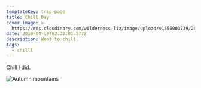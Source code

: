 ```yaml
---
templateKey: trip-page
title: Chill Day
cover_image: >-
  https://res.cloudinary.com/wilderness-liz/image/upload/v1556003739/26868709_166156560680031_363773104222109696_n.jpg_keccxf.jpg
date: 2019-04-19T02:32:01.577Z
description: Went to chill.
tags:
  - chilll
---
```

Chill I did.

![Autumn mountains](/img/mountains.jpg "Fall in the Sierra")
